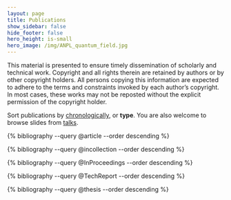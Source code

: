 ```yaml
---
layout: page
title: Publications
show_sidebar: false
hide_footer: false
hero_height: is-small
hero_image: /img/ANPL_quantum_field.jpg 
---
```


<style>
.csl-block {
    font-size: 16px;
}
.csl-title, .csl-author, .csl-event, .csl-editor, .csl-venue {
    display: block;
    position: relative;
    font-size: 16px;
}

.csl-title b {
    font-weight: 600;
}

.csl-content {
    display: inline-block;
    vertical-align: top;
    padding-left: 20px;
}

.bibliography {
   list-style-type: none;
}
</style>

 This material is presented to ensure timely dissemination of scholarly and technical work. Copyright and all rights therein are retained by authors or by other copyright holders. All persons copying this information are expected to adhere to the terms and constraints invoked by each author’s copyright. In most cases, these works may not be reposted without the explicit permission of the copyright holder.

Sort publications by [chronologically](https://anpl-technion.github.io/publications/), or <b>type</b>. You are also welcome to browse slides from [talks](https://anpl-technion.github.io/talks).


{% bibliography --query @article --order descending %}


{% bibliography --query @incollection --order descending %}


{% bibliography --query @InProceedings --order descending %}


{% bibliography --query @TechReport --order descending %}

{% bibliography --query @thesis --order descending %}
